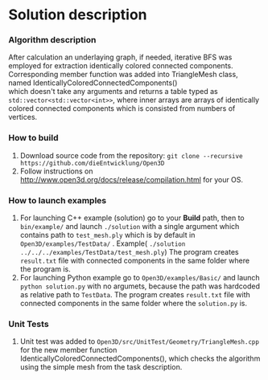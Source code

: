 # Solution description
### Algorithm description
After calculation an underlaying graph, if needed, iterative BFS was employed for extraction identically colored connected components.
Corresponding member function was added into TriangleMesh class, named IdenticallyColoredConnectedComponents()  
which doesn't take any arguments and returns a table typed as `std::vector<std::vector<int>>`, where inner arrays are arrays
of identically colored connected components which is consisted from numbers of vertices.
### How to build
1. Download source code from the repository: ` git clone --recursive  https://github.com/dieEntwicklung/Open3D `
2. Follow instructions on http://www.open3d.org/docs/release/compilation.html for your OS.
### How to launch examples
1. For launching C++ example (solution) go to your **Build** path, then to `bin/example/` and launch
`./solution` with a single argument which contains path to `test_mesh.ply` which is by default in `Open3D/examples/TestData/`  . Example( `./solution ../../../examples/TestData/test_mesh.ply`)
The program creates `result.txt` file with connected components in the same folder where the program is.
2. For launching Python example go to `Open3D/examples/Basic/` and launch `python solution.py` with no argumets, 
because the path was hardcoded as relative path to `TestData`. The program creates `result.txt` file with connected components 
in the same folder where the `solution.py` is.
### Unit Tests
1. Unit test was added to `Open3D/src/UnitTest/Geometry/TriangleMesh.cpp` for the new member function IdenticallyColoredConnectedComponents(), which checks the algorithm 
using the simple mesh from the task description.
